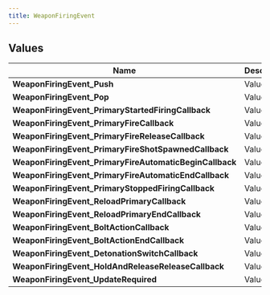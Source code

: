 ```yaml
---
title: WeaponFiringEvent
---
```


## Values

| Name | Description |
| ---- | ----------- |
| **WeaponFiringEvent\_Push** | Value: **0** |
| **WeaponFiringEvent\_Pop** | Value: **1** |
| **WeaponFiringEvent\_PrimaryStartedFiringCallback** | Value: **2** |
| **WeaponFiringEvent\_PrimaryFireCallback** | Value: **3** |
| **WeaponFiringEvent\_PrimaryFireReleaseCallback** | Value: **4** |
| **WeaponFiringEvent\_PrimaryFireShotSpawnedCallback** | Value: **5** |
| **WeaponFiringEvent\_PrimaryFireAutomaticBeginCallback** | Value: **6** |
| **WeaponFiringEvent\_PrimaryFireAutomaticEndCallback** | Value: **7** |
| **WeaponFiringEvent\_PrimaryStoppedFiringCallback** | Value: **8** |
| **WeaponFiringEvent\_ReloadPrimaryCallback** | Value: **9** |
| **WeaponFiringEvent\_ReloadPrimaryEndCallback** | Value: **10** |
| **WeaponFiringEvent\_BoltActionCallback** | Value: **11** |
| **WeaponFiringEvent\_BoltActionEndCallback** | Value: **12** |
| **WeaponFiringEvent\_DetonationSwitchCallback** | Value: **13** |
| **WeaponFiringEvent\_HoldAndReleaseReleaseCallback** | Value: **14** |
| **WeaponFiringEvent\_UpdateRequired** | Value: **15** |

